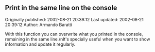 ## Print in the same line on the console

Originally published: 2002-08-21 20:39:12
Last updated: 2002-08-21 20:39:12
Author: Armando Baratti

With this function you can overwrite what you printed in the console, remaining in the same line.\nIt's specially useful when you want to show information and update it regularly.